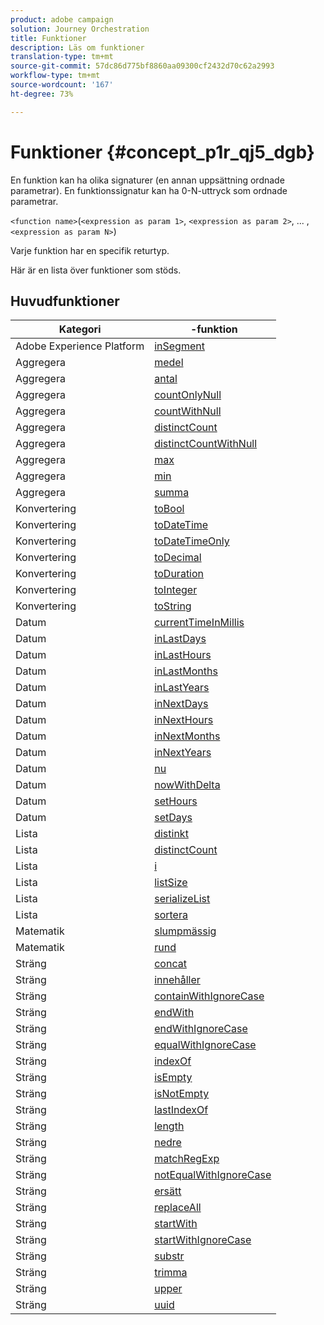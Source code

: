 ```yaml
---
product: adobe campaign
solution: Journey Orchestration
title: Funktioner
description: Läs om funktioner
translation-type: tm+mt
source-git-commit: 57dc86d775bf8860aa09300cf2432d70c62a2993
workflow-type: tm+mt
source-wordcount: '167'
ht-degree: 73%

---
```



# Funktioner {#concept_p1r_qj5_dgb}

En funktion kan ha olika signaturer (en annan uppsättning ordnade parametrar). En funktionssignatur kan ha 0-N-uttryck som ordnade parametrar.

`<function name>`(`<expression as param 1>`, `<expression as param 2>`, ... ,`<expression as param N>`)

Varje funktion har en specifik returtyp.

Här är en lista över funktioner som stöds.

## Huvudfunktioner

| Kategori |  -funktion |
|-------------|-----------------------|
| Adobe Experience Platform | [inSegment](../functions/functioninsegment.md) |
| Aggregera | [medel](../functions/functionavg.md) |
| Aggregera | [antal](../functions/functioncount.md) |
| Aggregera | [countOnlyNull](../functions/functioncountonlynull.md) |
| Aggregera | [countWithNull](../functions/functioncountwithnull.md) |
| Aggregera | [distinctCount](../functions/functiondistinctcount.md) |
| Aggregera | [distinctCountWithNull](../functions/functiondistinctcountwithnull.md) |
| Aggregera | [max](../functions/functionmax.md) |
| Aggregera | [min](../functions/functionmin.md) |
| Aggregera | [summa](../functions/functionsum.md) |
| Konvertering | [toBool](../functions/functiontobool.md) |
| Konvertering | [toDateTime](../functions/functiontodatetime.md) |
| Konvertering | [toDateTimeOnly](../functions/functiontodatetimeonly.md) |
| Konvertering | [toDecimal](../functions/functiontodecimal.md) |
| Konvertering | [toDuration](../functions/functiontoduration.md) |
| Konvertering | [toInteger](../functions/functiontointeger.md) |
| Konvertering | [toString](../functions/functiontostring.md) |
| Datum | [currentTimeInMillis](../functions/functioncurrenttimeinmillis.md) |
| Datum | [inLastDays](../functions/functioninlastdays.md) |
| Datum | [inLastHours](../functions/functioninlasthours.md) |
| Datum | [inLastMonths](../functions/functioninlastmonths.md) |
| Datum | [inLastYears](../functions/functioninlastyears.md) |
| Datum | [inNextDays](../functions/functioninnextdays.md) |
| Datum | [inNextHours](../functions/functioninnexthours.md) |
| Datum | [inNextMonths](../functions/functioninnextmonths.md) |
| Datum | [inNextYears](../functions/functioninnextyears.md) |
| Datum | [nu](../functions/functionnow.md) |
| Datum | [nowWithDelta](../functions/functionnowwithdelta.md) |
| Datum | [setHours](../functions/functionsethours.md) |
| Datum | [setDays](../functions/functionsetdays.md) |
| Lista | [distinkt](../functions/functiondistinct.md) |
| Lista | [distinctCount](../functions/functiondistinctcount.md) |
| Lista | [i](../functions/functionin.md) |
| Lista | [listSize](../functions/functionlistsize.md) |
| Lista | [serializeList](../functions/functionserializelist.md) |
| Lista | [sortera](../functions/functionsort.md) |
| Matematik | [slumpmässig](../functions/functionrandom.md) |
| Matematik | [rund](../functions/functionround.md) |
| Sträng | [concat](../functions/functionconcat.md) |
| Sträng | [innehåller](../functions/functioncontain.md) |
| Sträng | [containWithIgnoreCase](../functions/functioncontainwithignorecase.md) |
| Sträng | [endWith](../functions/functionendwith.md) |
| Sträng | [endWithIgnoreCase](../functions/functionendwithignorecase.md) |
| Sträng | [equalWithIgnoreCase](../functions/functionequalignorecase.md) |
| Sträng | [indexOf](../functions/functionindexof.md) |
| Sträng | [isEmpty](../functions/functionisempty.md) |
| Sträng | [isNotEmpty](../functions/functionisnotempty.md) |
| Sträng | [lastIndexOf](../functions/functionlastindexof.md) |
| Sträng | [length](../functions/functionlength.md) |
| Sträng | [nedre](../functions/functionlower.md) |
| Sträng | [matchRegExp](../functions/functionmatchregexp.md) |
| Sträng | [notEqualWithIgnoreCase](../functions/functionnotequalignorecase.md) |
| Sträng | [ersätt](../functions/functionreplace.md) |
| Sträng | [replaceAll](../functions/functionreplaceall.md) |
| Sträng | [startWith](../functions/functionstartwith.md) |
| Sträng | [startWithIgnoreCase](../functions/functionstartwithignorecase.md) |
| Sträng | [substr](../functions/functionsubstr.md) |
| Sträng | [trimma](../functions/functiontrim.md) |
| Sträng | [upper](../functions/functionupper.md) |
| Sträng | [uuid](../functions/functionuuid.md) |
